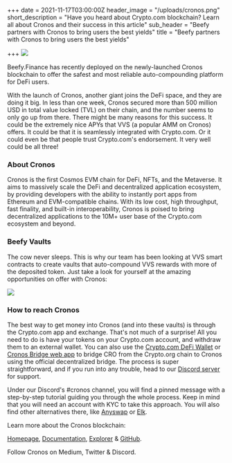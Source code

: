 +++
date = 2021-11-17T03:00:00Z
header_image = "/uploads/cronos.png"
short_description = "Have you heard about Crypto.com blockchain? Learn all about Cronos and their success in this article"
sub_header = "Beefy partners with Cronos to bring users the best yields"
title = "Beefy partners with Cronos to bring users the best yields"

+++
![](/uploads/cronos.png)

Beefy.Finance has recently deployed on the newly-launched Cronos blockchain to offer the safest and most reliable auto-compounding platform for DeFi users.

With the launch of Cronos, another giant joins the DeFi space, and they are doing it big. In less than one week, Cronos secured more than 500 million USD in total value locked (TVL) on their chain, and the number seems to only go up from there. There might be many reasons for this success. It could be the extremely nice APYs that VVS (a popular AMM on Cronos) offers. It could be that it is seamlessly integrated with Crypto.com. Or it could even be that people trust Crypto.com's endorsement. It very well could be all three!

### About Cronos

Cronos is the first Cosmos EVM chain for DeFi, NFTs, and the Metaverse. It aims to massively scale the DeFi and decentralized application ecosystem, by providing developers with the ability to instantly port apps from Ethereum and EVM-compatible chains. With its low cost, high throughput, fast finality, and built-in interoperability, Cronos is poised to bring decentralized applications to the 10M+ user base of the Crypto.com ecosystem and beyond.

### Beefy Vaults

The cow never sleeps. This is why our team has been looking at VVS smart contracts to create vaults that auto-compound VVS rewards with more of the deposited token. Just take a look for yourself at the amazing opportunities on offer with Cronos:

![](/uploads/cro3.png)

### How to reach Cronos

The best way to get money into Cronos (and into these vaults) is through the Crypto.com app and exchange. That's not much of a surprise! All you need to do is have your tokens on your Crypto.com account, and withdraw them to an external wallet. You can also use the [Crypto.com DeFi Wallet](https://crypto.com/defi-wallet) or [Cronos Bridge web app](https://cronos.crypto.org/bridge/) to bridge CRO from the Crypto.org chain to Cronos using the official decentralized bridge. The process is super straightforward, and if you run into any trouble, head to our [Discord server](https://discord.gg/DRw3wCdP) for support.

Under our Discord's #cronos channel, you will find a pinned message with a step-by-step tutorial guiding you through the whole process. Keep in mind that you will need an account with KYC to take this approach. You will also find other alternatives there, like [Anyswap](https://anyswap.exchange/bridge) or [Elk](https://anyswap.exchange/#/router).

Learn more about the Cronos blockchain:

[Homepage](https://cronos.crypto.org/), [Documentation](https://cronos.crypto.org/docs), [Explorer](https://cronos-explorer.crypto.org) & [GitHub](https://github.com/crypto-org-chain/cronos).

Follow Cronos on Medium, Twitter & Discord.